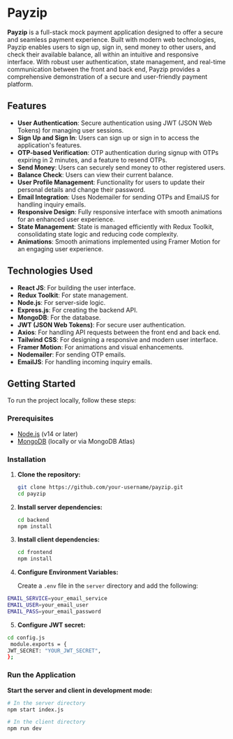# Payzip

**Payzip** is a full-stack mock payment application designed to offer a secure and seamless payment experience. Built with modern web technologies, Payzip enables users to sign up, sign in, send money to other users, and check their available balance, all within an intuitive and responsive interface. With robust user authentication, state management, and real-time communication between the front and back end, Payzip provides a comprehensive demonstration of a secure and user-friendly payment platform.

## Features

- **User Authentication**: Secure authentication using JWT (JSON Web Tokens) for managing user sessions.
- **Sign Up and Sign In**: Users can sign up or sign in to access the application's features.
- **OTP-based Verification**: OTP authentication during signup with OTPs expiring in 2 minutes, and a feature to resend OTPs.
- **Send Money**: Users can securely send money to other registered users.
- **Balance Check**: Users can view their current balance.
- **User Profile Management**: Functionality for users to update their personal details and change their password.
- **Email Integration**: Uses Nodemailer for sending OTPs and EmailJS for handling inquiry emails.
- **Responsive Design**: Fully responsive interface with smooth animations for an enhanced user experience.
- **State Management**: State is managed efficiently with Redux Toolkit, consolidating state logic and reducing code complexity.
- **Animations**: Smooth animations implemented using Framer Motion for an engaging user experience.

## Technologies Used

- **React JS**: For building the user interface.
- **Redux Toolkit**: For state management.
- **Node.js**: For server-side logic.
- **Express.js**: For creating the backend API.
- **MongoDB**: For the database.
- **JWT (JSON Web Tokens)**: For secure user authentication.
- **Axios**: For handling API requests between the front end and back end.
- **Tailwind CSS**: For designing a responsive and modern user interface.
- **Framer Motion**: For animations and visual enhancements.
- **Nodemailer**: For sending OTP emails.
- **EmailJS**: For handling incoming inquiry emails.

## Getting Started

To run the project locally, follow these steps:

### Prerequisites

- [Node.js](https://nodejs.org/) (v14 or later)
- [MongoDB](https://www.mongodb.com/) (locally or via MongoDB Atlas)

### Installation

1. **Clone the repository:**

   ```bash
   git clone https://github.com/your-username/payzip.git
   cd payzip

   ```

2. **Install server dependencies:**

   ```bash
   cd backend
   npm install

   ```

3. **Install client dependencies:**

   ```bash
   cd frontend
   npm install

   ```

4. **Configure Environment Variables:**

   Create a `.env` file in the `server` directory and add the following:

```bash
EMAIL_SERVICE=your_email_service
EMAIL_USER=your_email_user
EMAIL_PASS=your_email_password

```

5. **Configure JWT secret:**

```bash
cd config.js
 module.exports = {
JWT_SECRET: "YOUR_JWT_SECRET",
};

```

### Run the Application

**Start the server and client in development mode:**

```bash
# In the server directory
npm start index.js

# In the client directory
npm run dev
```
